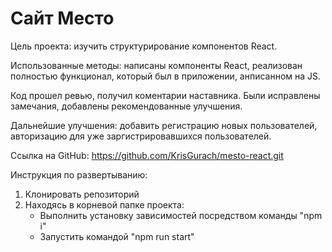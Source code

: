 # Сайт Место

Цель проекта: изучить структурирование компонентов React.

Использованные методы: написаны компоненты React, реализован полностью функционал, который был в приложении, анписанном на JS.

Код прошел ревью, получил коментарии наставника. Были исправлены замечания, добавлены рекомендованные улучшения.

Дальнейшие улучшения: добавить регистрацию новых пользователей, авторизацию для уже заргистрировавшихся пользователей.

Ссылка на GitHub: https://github.com/KrisGurach/mesto-react.git

Инструкция по развертыванию:

1. Клонировать репозиторий
2. Находясь в корневой папке проекта:
   - Выполнить установку зависимостей посредством команды "npm i"
   - Запустить командой "npm run start"

